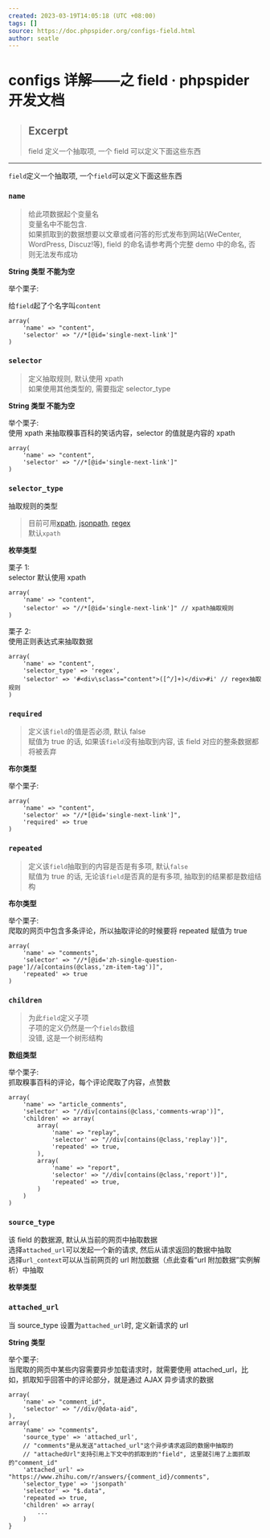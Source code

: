 ```yaml
---
created: 2023-03-19T14:05:18 (UTC +08:00)
tags: []
source: https://doc.phpspider.org/configs-field.html
author: seatle
---
```


# configs 详解——之 field · phpspider 开发文档

> ## Excerpt
>
> field 定义一个抽取项, 一个 field 可以定义下面这些东西

---

`field`定义一个抽取项, 一个`field`可以定义下面这些东西

### `name`

> 给此项数据起个变量名  
> 变量名中不能包含.  
> 如果抓取到的数据想要以文章或者问答的形式发布到网站(WeCenter,  
> WordPress, Discuz!等), field 的命名请参考两个完整 demo 中的命名, 否则无法发布成功

**String 类型 不能为空**

举个栗子:

给`field`起了个名字叫`content`

```
array(
    'name' => "content",
    'selector' => "//*[@id='single-next-link']"
)
```

### `selector`

> 定义抽取规则, 默认使用 xpath  
> 如果使用其他类型的, 需要指定 selector_type

**String 类型 不能为空**

举个栗子:  
使用 xpath 来抽取糗事百科的笑话内容，selector 的值就是内容的 xpath

```
array(
    'name' => "content",
    'selector' => "//*[@id='single-next-link']"
)
```

### `selector_type`

抽取规则的类型

> 目前可用[xpath](http://www.w3school.com.cn/xpath/index.asp), [jsonpath](http://www.cnblogs.com/draem0507/p/5111002.html), [regex](http://www.runoob.com/regexp/regexp-tutorial.html)  
> 默认`xpath`

**枚举类型**

栗子 1:  
selector 默认使用 xpath

```
array(
    'name' => "content",
    'selector' => "//*[@id='single-next-link']" // xpath抽取规则
)
```

栗子 2:  
使用正则表达式来抽取数据

```
array(
    'name' => "content",
    'selector_type' => 'regex',
    'selector' => '#<div\sclass="content">([^/]+)</div>#i' // regex抽取规则
)
```

### `required`

> 定义该`field`的值是否必须, 默认 false  
> 赋值为 true 的话, 如果该`field`没有抽取到内容, 该 field 对应的整条数据都将被丢弃

**布尔类型**

举个栗子:

```
array(
    'name' => "content",
    'selector' => "//*[@id='single-next-link']",
    'required' => true
)
```

### `repeated`

> 定义该`field`抽取到的内容是否是有多项, 默认`false`  
> 赋值为 true 的话, 无论该`field`是否真的是有多项, 抽取到的结果都是数组结构

**布尔类型**

举个栗子:  
爬取的网页中包含多条评论，所以抽取评论的时候要将 repeated 赋值为 true

```
array(
    'name' => "comments",
    'selector' => "//*[@id='zh-single-question-page']//a[contains(@class,'zm-item-tag')]",
    'repeated' => true
)
```

### `children`

> 为此`field`定义子项  
> 子项的定义仍然是一个`fields`数组  
> 没错, 这是一个树形结构

**数组类型**

举个栗子:  
抓取糗事百科的评论，每个评论爬取了内容，点赞数

```
array(
    'name' => "article_comments",
    'selector' => "//div[contains(@class,'comments-wrap')]",
    'children' => array(
        array(
            'name' => "replay",
            'selector' => "//div[contains(@class,'replay')]",
            'repeated' => true,
        ),
        array(
            'name' => "report",
            'selector' => "//div[contains(@class,'report')]",
            'repeated' => true,
        )
    )
)
```

### `source_type`

该 field 的数据源, 默认从当前的网页中抽取数据  
选择`attached_url`可以发起一个新的请求, 然后从请求返回的数据中抽取  
选择`url_context`可以从当前网页的 url 附加数据（点此查看“url 附加数据”实例解析）中抽取

**枚举类型**

### `attached_url`

当 source_type 设置为`attached_url`时, 定义新请求的 url

**String 类型**

举个栗子:  
当爬取的网页中某些内容需要异步加载请求时，就需要使用 attached_url，比如，抓取知乎回答中的评论部分，就是通过 AJAX 异步请求的数据

```
array(
    'name' => "comment_id",
    'selector' => "//div/@data-aid",
),
array(
    'name' => "comments",
    'source_type' => 'attached_url',
    // "comments"是从发送"attached_url"这个异步请求返回的数据中抽取的
    // "attachedUrl"支持引用上下文中的抓取到的"field", 这里就引用了上面抓取的"comment_id"
    'attached_url' => "https://www.zhihu.com/r/answers/{comment_id}/comments",
    'selector_type' => 'jsonpath'
    'selector' => "$.data",
    'repeated => true,
    'children' => array(
        ...
    )
}
```
